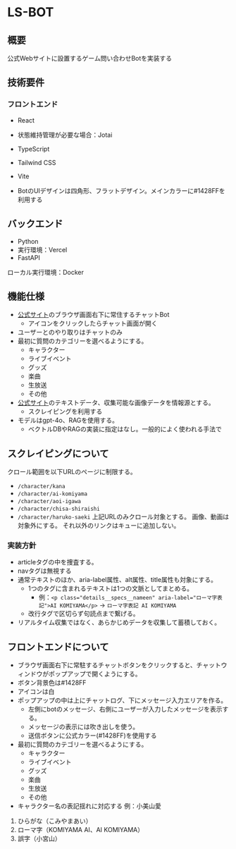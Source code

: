 # LS-BOT

## 概要
公式Webサイトに設置するゲーム問い合わせBotを実装する


## 技術要件

### フロントエンド
- React
- 状態維持管理が必要な場合：Jotai
- TypeScript
- Tailwind CSS
- Vite

- BotのUIデザインは四角形、フラットデザイン。メインカラーに#1428FFを利用する

## バックエンド
- Python
- 実行環境：Vercel
- FastAPI

ローカル実行環境：Docker

## 機能仕様

- [公式サイト](https://idolypride.jp)のブラウザ画面右下に常住するチャットBot
  - アイコンをクリックしたらチャット画面が開く
- ユーザーとのやり取りはチャットのみ
- 最初に質問のカテゴリーを選べるようにする。
  - キャラクター
  - ライブイベント
  - グッズ
  - 楽曲
  - 生放送
  - その他
- [公式サイト](https://idolypride.jp)のテキストデータ、収集可能な画像データを情報源とする。
  - スクレイピングを利用する
- モデルはgpt-4o、RAGを使用する。
  - ベクトルDBやRAGの実装に指定はなし。一般的によく使われる手法で


## スクレイピングについて
クロール範囲を以下URLのページに制限する。
- `/character/kana`
- `/character/ai-komiyama`
- `/character/aoi-igawa`
- `/character/chisa-shiraishi`
- `/character/haruko-saeki`
上記URLのみクロール対象とする。
画像、動画は対象外にする。
それ以外のリンクはキューに追加しない。

### 実装方針
- articleタグの中を捜査する。
- navタグは無視する
- 通常テキストのほか、aria-label属性、alt属性、title属性も対象にする。
  - 1つのタグに含まれるテキストは1つの文脈としてまとめる。
    - 例：`<p class="details__specs__nameen" aria-label="ローマ字表記">AI KOMIYAMA</p>` → `ローマ字表記 AI KOMIYAMA`
  - 改行タグで区切らず句読点まで繋げる。
- リアルタイム収集ではなく、あらかじめデータを収集して蓄積しておく。


## フロントエンドについて

- ブラウザ画面右下に常駐するチャットボタンをクリックすると、チャットウィンドウがポップアップで開くようにする。
 - ボタン背景色は#1428FF
 - アイコンは白
- ポップアップの中は上にチャットログ、下にメッセージ入力エリアを作る。
  - 左側にbotのメッセージ、右側にユーザーが入力したメッセージを表示する。
  - メッセージの表示には吹き出しを使う。
  - 送信ボタンに公式カラー(#1428FF)を使用する
- 最初に質問のカテゴリーを選べるようにする。
  - キャラクター
  - ライブイベント
  - グッズ
  - 楽曲
  - 生放送
  - その他
- キャラクター名の表記揺れに対応する
例：小美山愛
1. ひらがな（こみやまあい）
2. ローマ字（KOMIYAMA AI、AI KOMIYAMA）
3. 誤字（小宮山）